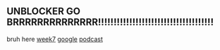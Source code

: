 ## UNBLOCKER GO BRRRRRRRRRRRRRR!!!!!!!!!!!!!!!!!!!!!!!!!!!!!!!!!!!!!
bruh here [week7](https://w8.snokido.com/games/html5/friday-night-funkin/0281/)
[google](https://www.google.com) [podcast](http://n.pr/39ExpKG)
